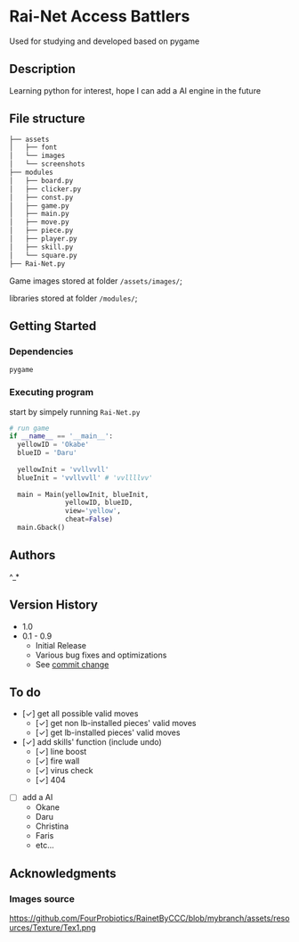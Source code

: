 # Rai-Net Access Battlers

Used for studying and developed based on pygame

## Description

Learning python for interest, hope I can add a AI engine in the future

## File structure

```bash
├── assets
│   ├── font
│   └── images
│   └── screenshots
├── modules
│   ├── board.py
│   ├── clicker.py
│   ├── const.py
│   ├── game.py
│   ├── main.py
│   ├── move.py
│   ├── piece.py
│   ├── player.py
│   ├── skill.py
│   └── square.py
├── Rai-Net.py
```

Game images stored at folder `/assets/images/`;

libraries  stored at folder `/modules/`;

## Getting Started

### Dependencies

`pygame`

### Executing program

start by simpely running `Rai-Net.py`

```python
# run game
if __name__ == '__main__':
  yellowID = 'Okabe'
  blueID = 'Daru'
  
  yellowInit = 'vvllvvll'
  blueInit = 'vvllvvll' # 'vvllllvv'
  
  main = Main(yellowInit, blueInit, 
              yellowID, blueID, 
              view='yellow', 
              cheat=False)
  main.Gback()
```

## Authors

^_*

## Version History

* 1.0
* 0.1 - 0.9
  * Initial Release
  * Various bug fixes and optimizations
  * See [commit change](https://github.com/GodLightdesu/Rai-Net/commits/main/)
  <!--or See [release history]() -->
  
## To do

* [✓] get all possible valid moves
  * [✓] get non lb-installed pieces' valid moves
  * [✓] get lb-installed pieces' valid moves
* [✓] add skills' function (include undo)
  * [✓] line boost
  * [✓] fire wall
  * [✓] virus check
  * [✓] 404
* [ ] add a AI
  * Okane
  * Daru
  * Christina
  * Faris
  * etc...

## Acknowledgments

### Images source

<https://github.com/FourProbiotics/RainetByCCC/blob/mybranch/assets/resources/Texture/Tex1.png>
